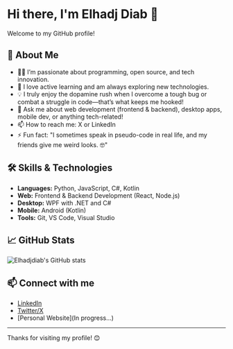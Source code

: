 # Hi there, I'm Elhadj Diab 👋

Welcome to my GitHub profile!

## 🚀 About Me
- 👨‍💻 I’m passionate about programming, open source, and tech innovation.
- 🌱 I love active learning and am always exploring new technologies.
- 💡 I truly enjoy the dopamine rush when I overcome a tough bug or combat a struggle in code—that’s what keeps me hooked!
- 💬 Ask me about web development (frontend & backend), desktop apps, mobile dev, or anything tech-related!
- 📫 How to reach me: X or LinkedIn
- ⚡ Fun fact: "I sometimes speak in pseudo-code in real life, and my friends give me weird looks. 🤓"

## 🛠️ Skills & Technologies
- **Languages:** Python, JavaScript, C#, Kotlin
- **Web:** Frontend & Backend Development (React, Node.js)
- **Desktop:** WPF with .NET and C#
- **Mobile:** Android (Kotlin)
- **Tools:** Git, VS Code, Visual Studio

## 📈 GitHub Stats
![Elhadjdiab's GitHub stats](https://github-readme-stats.vercel.app/api?username=elhadjdiab&show_icons=true&theme=default)

## 📫 Connect with me
- [LinkedIn](www.linkedin.com/in/abdoulaye-diallo-4a0a44140)
- [Twitter/X](https://twitter.com/d_abdoulaye2)
- [Personal Website](In progress...)

---

Thanks for visiting my profile! 😊

